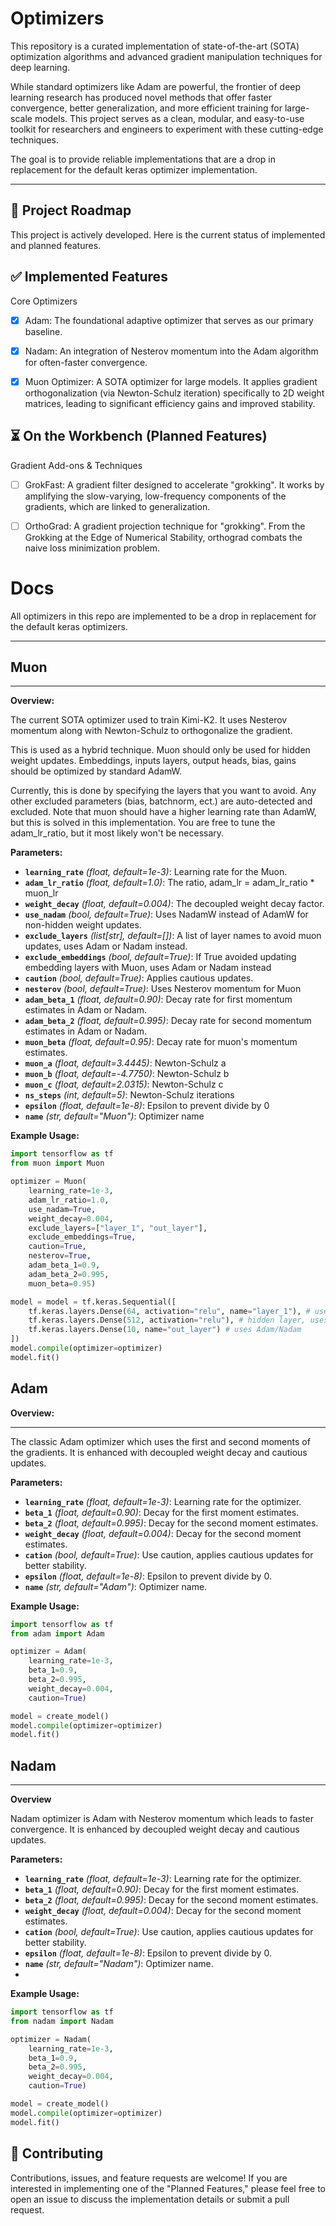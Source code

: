# Optimizers

This repository is a curated implementation of state-of-the-art (SOTA) optimization algorithms and advanced gradient manipulation techniques for deep learning.

While standard optimizers like Adam are powerful, the frontier of deep learning research has produced novel methods that offer faster convergence, better generalization, and more efficient training for large-scale models. This project serves as a clean, modular, and easy-to-use toolkit for researchers and engineers to experiment with these cutting-edge techniques.

The goal is to provide reliable implementations that are a drop in replacement for the default keras optimizer implementation.

---

## 🚀 Project Roadmap
This project is actively developed. Here is the current status of implemented and planned features.


## ✅ Implemented Features
Core Optimizers

- [x] Adam: The foundational adaptive optimizer that serves as our primary baseline.

- [x] Nadam: An integration of Nesterov momentum into the Adam algorithm for often-faster convergence.

- [x] Muon Optimizer: A SOTA optimizer for large models. It applies gradient orthogonalization (via Newton-Schulz iteration) specifically to 2D weight matrices, leading to significant efficiency gains and improved stability.


## ⏳ On the Workbench (Planned Features)
Gradient Add-ons & Techniques

- [ ] GrokFast: A gradient filter designed to accelerate "grokking". It works by amplifying the slow-varying, low-frequency components of the gradients, which are linked to generalization.

- [ ] OrthoGrad: A gradient projection technique for "grokking". From the Grokking at the Edge of Numerical Stability, orthograd combats the naive loss minimization problem.


# Docs
All optimizers in this repo are implemented to be a drop in replacement for the default keras optimizers.

---

## Muon

---

**Overview:**

The current SOTA optimizer used to train Kimi-K2.
It uses Nesterov momentum along with Newton-Schulz to 
orthogonalize the gradient.

This is used as a hybrid technique. Muon should only be used for hidden weight updates. Embeddings, inputs layers, output heads, bias, gains should
be optimized by standard AdamW.

Currently, this is done by specifying the layers that you want to avoid. Any other excluded parameters (bias, batchnorm, ect.) are
auto-detected and excluded. Note that muon should have a higher learning rate than AdamW, but this is solved in this implementation. 
You are free to tune the adam_lr_ratio, but it most likely won't be necessary. 

**Parameters:**
- **`learning_rate`** *(float, default=1e-3)*: Learning rate for the Muon.
- **`adam_lr_ratio`** *(float, default=1.0)*: The ratio, adam_lr = adam_lr_ratio * muon_lr
- **`weight_decay`** *(float, default=0.004)*: The decoupled weight decay factor.
- **`use_nadam`** *(bool, default=True)*: Uses NadamW instead of AdamW for non-hidden weight updates.
- **`exclude_layers`** *(list[str], default=[])*: A list of layer names to avoid muon updates, uses Adam or Nadam instead.
- **`exclude_embeddings`** *(bool, default=True)*: If True avoided updating embedding layers with Muon, uses Adam or Nadam instead
- **`caution`** *(bool, default=True)*: Applies cautious updates. 
- **`nesterov`** *(bool, default=True)*: Uses Nesterov momentum for Muon
- **`adam_beta_1`** *(float, default=0.90)*: Decay rate for first momentum estimates in Adam or Nadam.
- **`adam_beta_2`** *(float, default=0.995)*: Decay rate for second momentum estimates in Adam or Nadam.
- **`muon_beta`** *(float, default=0.95)*:  Decay rate for muon's momentum estimates.
- **`muon_a`** *(float, default=3.4445)*:  Newton-Schulz a
- **`muon_b`** *(float, default=-4.7750)*:  Newton-Schulz b
- **`muon_c`** *(float, default=2.0315)*:  Newton-Schulz c
- **`ns_steps`** *(int, default=5)*:  Newton-Schulz iterations
- **`epsilon`** *(float, default=1e-8)*:  Epsilon to prevent divide by 0
- **`name`** *(str, default="Muon")*: Optimizer name

**Example Usage:**
```python
import tensorflow as tf
from muon import Muon

optimizer = Muon(
    learning_rate=1e-3,
    adam_lr_ratio=1.0,
    use_nadam=True,
    weight_decay=0.004,
    exclude_layers=["layer_1", "out_layer"],
    exclude_embeddings=True,
    caution=True,
    nesterov=True,
    adam_beta_1=0.9,
    adam_beta_2=0.995,
    muon_beta=0.95)

model = model = tf.keras.Sequential([
    tf.keras.layers.Dense(64, activation="relu", name="layer_1"), # uses Adam/Nadam
    tf.keras.layers.Dense(512, activation="relu"), # hidden layer, uses muon
    tf.keras.layers.Dense(10, name="out_layer") # uses Adam/Nadam
])
model.compile(optimizer=optimizer)
model.fit()
```


## Adam
**Overview:**

---

The classic Adam optimizer which uses the first and second moments of the gradients.
It is enhanced with decoupled weight decay and cautious updates.

**Parameters:**

- **`learning_rate`** *(float, default=1e-3)*: Learning rate for the optimizer.
- **`beta_1`** *(float, default=0.90)*: Decay for the first moment estimates.
- **`beta_2`** *(float, default=0.995)*: Decay for the second moment estimates.
- **`weight_decay`** *(float, default=0.004)*: Decay for the second moment estimates.
- **`cation`** *(bool, default=True)*: Use caution, applies cautious updates for better stability.
- **`epsilon`** *(float, default=1e-8)*: Epsilon to prevent divide by 0.
- **`name`** *(str, default="Adam")*: Optimizer name.

**Example Usage:**
```python
import tensorflow as tf
from adam import Adam

optimizer = Adam(
    learning_rate=1e-3,
    beta_1=0.9,
    beta_2=0.995,
    weight_decay=0.004,
    caution=True)

model = create_model()
model.compile(optimizer=optimizer)
model.fit()
```

## Nadam

---

**Overview**

Nadam optimizer is Adam with Nesterov momentum which leads to faster convergence.
It is enhanced by decoupled weight decay and cautious updates.

**Parameters:**
- **`learning_rate`** *(float, default=1e-3)*: Learning rate for the optimizer.
- **`beta_1`** *(float, default=0.90)*: Decay for the first moment estimates.
- **`beta_2`** *(float, default=0.995)*: Decay for the second moment estimates.
- **`weight_decay`** *(float, default=0.004)*: Decay for the second moment estimates.
- **`cation`** *(bool, default=True)*: Use caution, applies cautious updates for better stability.
- **`epsilon`** *(float, default=1e-8)*: Epsilon to prevent divide by 0.
- **`name`** *(str, default="Nadam")*: Optimizer name.
- 
**Example Usage:**
```python
import tensorflow as tf
from nadam import Nadam

optimizer = Nadam(
    learning_rate=1e-3,
    beta_1=0.9,
    beta_2=0.995,
    weight_decay=0.004,
    caution=True)

model = create_model()
model.compile(optimizer=optimizer)
model.fit()
```

## 🤝 Contributing
Contributions, issues, and feature requests are welcome!
If you are interested in implementing one of the "Planned Features,"
please feel free to open an issue to discuss the implementation details or submit a pull request.



